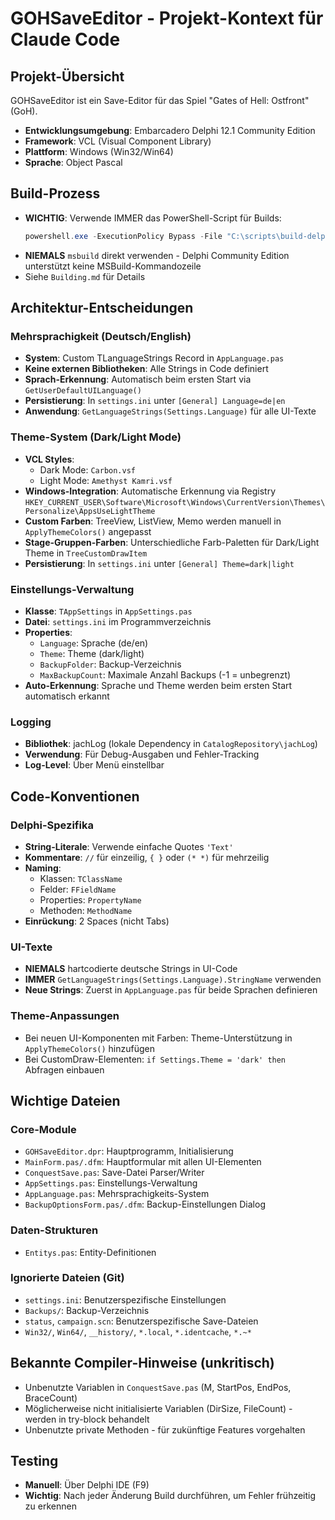 # GOHSaveEditor - Projekt-Kontext für Claude Code

## Projekt-Übersicht
GOHSaveEditor ist ein Save-Editor für das Spiel "Gates of Hell: Ostfront" (GoH).
- **Entwicklungsumgebung**: Embarcadero Delphi 12.1 Community Edition
- **Framework**: VCL (Visual Component Library)
- **Plattform**: Windows (Win32/Win64)
- **Sprache**: Object Pascal

## Build-Prozess
- **WICHTIG**: Verwende IMMER das PowerShell-Script für Builds:
  ```powershell
  powershell.exe -ExecutionPolicy Bypass -File "C:\scripts\build-delphi.ps1" -ProjectFile "C:\Users\badya\Documents\GitHub\GOHSaveEditor\GOHSaveEditor.dproj" -Config Release -Platform Win64
  ```
- **NIEMALS** `msbuild` direkt verwenden - Delphi Community Edition unterstützt keine MSBuild-Kommandozeile
- Siehe `Building.md` für Details

## Architektur-Entscheidungen

### Mehrsprachigkeit (Deutsch/English)
- **System**: Custom TLanguageStrings Record in `AppLanguage.pas`
- **Keine externen Bibliotheken**: Alle Strings in Code definiert
- **Sprach-Erkennung**: Automatisch beim ersten Start via `GetUserDefaultUILanguage()`
- **Persistierung**: In `settings.ini` unter `[General] Language=de|en`
- **Anwendung**: `GetLanguageStrings(Settings.Language)` für alle UI-Texte

### Theme-System (Dark/Light Mode)
- **VCL Styles**:
  - Dark Mode: `Carbon.vsf`
  - Light Mode: `Amethyst Kamri.vsf`
- **Windows-Integration**: Automatische Erkennung via Registry `HKEY_CURRENT_USER\Software\Microsoft\Windows\CurrentVersion\Themes\Personalize\AppsUseLightTheme`
- **Custom Farben**: TreeView, ListView, Memo werden manuell in `ApplyThemeColors()` angepasst
- **Stage-Gruppen-Farben**: Unterschiedliche Farb-Paletten für Dark/Light Theme in `TreeCustomDrawItem`
- **Persistierung**: In `settings.ini` unter `[General] Theme=dark|light`

### Einstellungs-Verwaltung
- **Klasse**: `TAppSettings` in `AppSettings.pas`
- **Datei**: `settings.ini` im Programmverzeichnis
- **Properties**:
  - `Language`: Sprache (de/en)
  - `Theme`: Theme (dark/light)
  - `BackupFolder`: Backup-Verzeichnis
  - `MaxBackupCount`: Maximale Anzahl Backups (-1 = unbegrenzt)
- **Auto-Erkennung**: Sprache und Theme werden beim ersten Start automatisch erkannt

### Logging
- **Bibliothek**: jachLog (lokale Dependency in `CatalogRepository\jachLog`)
- **Verwendung**: Für Debug-Ausgaben und Fehler-Tracking
- **Log-Level**: Über Menü einstellbar

## Code-Konventionen

### Delphi-Spezifika
- **String-Literale**: Verwende einfache Quotes `'Text'`
- **Kommentare**: `//` für einzeilig, `{ }` oder `(* *)` für mehrzeilig
- **Naming**:
  - Klassen: `TClassName`
  - Felder: `FFieldName`
  - Properties: `PropertyName`
  - Methoden: `MethodName`
- **Einrückung**: 2 Spaces (nicht Tabs)

### UI-Texte
- **NIEMALS** hartcodierte deutsche Strings in UI-Code
- **IMMER** `GetLanguageStrings(Settings.Language).StringName` verwenden
- **Neue Strings**: Zuerst in `AppLanguage.pas` für beide Sprachen definieren

### Theme-Anpassungen
- Bei neuen UI-Komponenten mit Farben: Theme-Unterstützung in `ApplyThemeColors()` hinzufügen
- Bei CustomDraw-Elementen: `if Settings.Theme = 'dark' then` Abfragen einbauen

## Wichtige Dateien

### Core-Module
- `GOHSaveEditor.dpr`: Hauptprogramm, Initialisierung
- `MainForm.pas/.dfm`: Hauptformular mit allen UI-Elementen
- `ConquestSave.pas`: Save-Datei Parser/Writer
- `AppSettings.pas`: Einstellungs-Verwaltung
- `AppLanguage.pas`: Mehrsprachigkeits-System
- `BackupOptionsForm.pas/.dfm`: Backup-Einstellungen Dialog

### Daten-Strukturen
- `Entitys.pas`: Entity-Definitionen

### Ignorierte Dateien (Git)
- `settings.ini`: Benutzerspezifische Einstellungen
- `Backups/`: Backup-Verzeichnis
- `status`, `campaign.scn`: Benutzerspezifische Save-Dateien
- `Win32/`, `Win64/`, `__history/`, `*.local`, `*.identcache`, `*.~*`

## Bekannte Compiler-Hinweise (unkritisch)
- Unbenutzte Variablen in `ConquestSave.pas` (M, StartPos, EndPos, BraceCount)
- Möglicherweise nicht initialisierte Variablen (DirSize, FileCount) - werden in try-block behandelt
- Unbenutzte private Methoden - für zukünftige Features vorgehalten

## Testing
- **Manuell**: Über Delphi IDE (F9)
- **Wichtig**: Nach jeder Änderung Build durchführen, um Fehler frühzeitig zu erkennen
